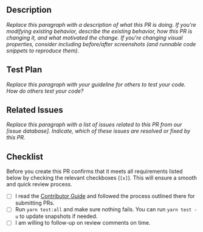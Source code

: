 ## Description

_Replace this paragraph with a description of what this PR is doing. If you're modifying existing behavior, describe the existing behavior, how this PR is changing it, and what motivated the change. If you're changing visual properties, consider including before/after screenshots (and runnable code snippets to reproduce them)._

## Test Plan

_Replace this paragraph with your guideline for others to test your code. How do others test your code?_

## Related Issues

_Replace this paragraph with a list of issues related to this PR from our [issue database]. Indicate, which of these issues are
resolved or fixed by this PR._


## Checklist

Before you create this PR confirms that it meets all requirements listed below by checking the relevant checkboxes (`[x]`). This will ensure a smooth and quick review process.

- [ ] I read the [Contributor Guide](https://github.com/uuixjs/uuix/blob/master/CONTRIBUTING.md) and followed the process outlined there for submitting PRs.
- [ ] Run `yarn test:all` and make sure nothing fails. You can run `yarn test -u` to update snapshots if needed.
- [ ] I am willing to follow-up on review comments on time.
